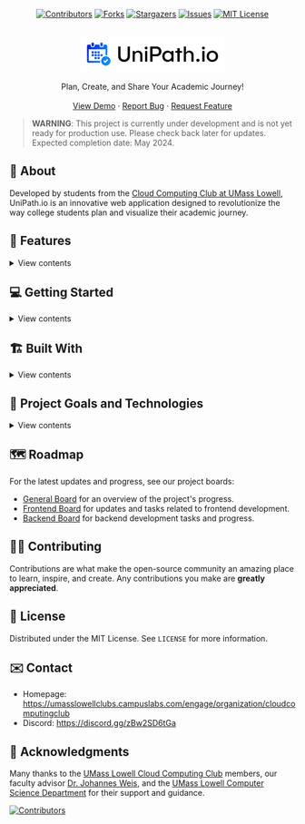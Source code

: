 
<div align="center">

[![Contributors](https://img.shields.io/github/contributors/UMLCloudComputing/UniPath.io.svg?style=for-the-badge)](https://github.com/UMLCloudComputing/UniPath.io/graphs/contributors)
[![Forks](https://img.shields.io/github/forks/UMLCloudComputing/UniPath.io.svg?style=for-the-badge)](https://github.com/UMLCloudComputing/UniPath.io/network/members)
[![Stargazers](https://img.shields.io/github/stars/UMLCloudComputing/UniPath.io.svg?style=for-the-badge)](https://github.com/UMLCloudComputing/UniPath.io/stargazers)
[![Issues](https://img.shields.io/github/issues/UMLCloudComputing/UniPath.io.svg?style=for-the-badge)](https://github.com/UMLCloudComputing/UniPath.io/issues)
[![MIT License](https://img.shields.io/github/license/UMLCloudComputing/UniPath.io.svg?style=for-the-badge)](https://github.com/UMLCloudComputing/UniPath.io/blob/master/LICENSE)

</div>

<br />
<div align="center">
    <a href="https://github.com/UMLCloudComputing/UniPath.io">
        <img src="./docs/Images/logo_background_white.png" alt="Logo" width="50%" height="50%">
    </a>
    <p align="center">
        Plan, Create, and Share Your Academic Journey!
        <br />
        <br />
        <a href="https://www.unipath.io">View Demo</a>
        ·
        <a href="https://github.com/UMLCloudComputing/UniPath.io/issues">Report Bug</a>
        ·
        <a href="https://github.com/UMLCloudComputing/UniPath.io/issues">Request Feature</a>
    </p>
</div>

> **WARNING**: This project is currently under development and is not yet ready for production use. Please check back later for updates. Expected completion date: May 2024.


## 📘 About

Developed by students from the [Cloud Computing Club at UMass Lowell](https://umasslowellclubs.campuslabs.com/engage/organization/cloudcomputingclub), UniPath.io is an innovative web application designed to revolutionize the way college students plan and visualize their academic journey.

## 🚀 Features

<details>
<summary>View contents</summary>

- 💎 **Degree Path Planning**
    - Craft a detailed degree plan by entering courses and their prerequisites.
    - Define your academic goals and structure your semesters ahead.
    - Input and manage degree requirements to ensure all academic goals are met.

- 📊 **Visual Progress Tracking & Analysis**
    - Get a clear visual representation of your academic journey with color-coded progress indicators.
    - Define and visualize prerequisites and co-requisites to understand course sequences.
    - Our system analyzes your plan to confirm the validity of your course sequence.

- 👥 **Collaborative Planning & Community Engagement**
    - Share your degree pathway with peers and advisors for collaborative planning and feedback.
    - Compare your academic plan with others to explore different pathways and find the best fit for your educational aspirations.
    - Engage with a community of students navigating their own academic paths, share insights, and gain inspiration.

</details>

## 💻 Getting Started

<details>
<summary>View contents</summary>

### ⚠️ Prerequisites

- Node.js and NPM or Docker for running the application.
- AWS account for AWS Amplify.

### 🔽 Installation

1. Clone the repository:

    ```sh
    git clone https://github.com/UMLCloudComputing/UniPath.io.git
    ```

2. Navigate to the project directory:

    ```sh
    cd UniPath.io
    ```

3. Install NPM packages:

    ```sh
    npm install
    ```

### 🛠️ Setup AWS Amplify CLI

First, install the AWS Amplify CLI globally:

```sh
npm install -g @aws-amplify/cli
```

#### Configure Amplify Profile

- Make a new profile: 

    ```sh
    npx amplify configure profile
    ```

    Hit Enter.

    Note: If there's already a profile, then use:

    ```sh
    npx amplify configure profile --name [insert name of profile you want here]
    ```

    It should automatically switch.

#### Add Secrets

1. **Navigate to Amplify Console for Secrets**: For Cloud Computing Club members, go to the [Amplify console (All apps > UniPath.io > Secret management)](https://us-east-1.console.aws.amazon.com/amplify/apps/d3c5lsis3camij/variables) and copy the values for below. For others, you will need to generate your own client ID and secret with your google account.

2. **Configure Google Client ID**:

    ```sh
    amplify configure secret set GOOGLE_CLIENT_ID [your_client_id_here]
    ```

    Replace `[your_client_id_here]` from the client ID above, then paste in the value. Hit enter.

3. **Configure Google Client Secret**:

    ```sh
    amplify configure secret set GOOGLE_CLIENT_SECRET [your_client_secret_here]
    ```

    Replace `[your_client_secret_here]` from the client secret secret, then paste in the value. Hit enter.

### ▶️ Running the Application

To run the application locally, you need to run the Amplify sandbox command to create the backend cloud resources and the npm run dev command for the frontend. You will need to keep both commands running in two separate terminals.

Start the Amplify sandbox command. This will provision the AWS backend resources. Keep this command running in the background.

```sh
npx amplify sandbox
```

Open a new terminal and start the frontend application:

```sh
npm run dev
```

Visit <http://localhost:3000> to view UniPath.io in your browser.


</details>


## 🏗 Built With

<details>
<summary>View contents</summary>

- Front End
    - ![React JS](https://img.shields.io/badge/React_JS-20232A?style=for-the-badge&logo=react&logoColor=61DAFB)
    - ![Next JS](https://img.shields.io/badge/Next_JS-000000?style=for-the-badge&logo=next.js&logoColor=white)
    - ![MUI](https://img.shields.io/badge/MUI-007FFF?style=for-the-badge&logo=mui&logoColor=white)

- Back End
    - ![AWS Amplify](https://img.shields.io/badge/AWS_Amplify-FF9900?style=for-the-badge&logo=awsamplify&logoColor=white)
    - ![AWS DynamoDB](https://img.shields.io/badge/AWS_DynamoDB-4053D6?style=for-the-badge&logo=amazon-dynamodb&logoColor=white)
    - ![AWS Lambda](https://img.shields.io/badge/AWS_Lambda-FF9900?style=for-the-badge&logo=awslambda&logoColor=white)

- Other Tools/Technologies:
    - ![git](https://img.shields.io/badge/Git-F05032?style=for-the-badge&logo=git&logoColor=white)
    - ![Docker](https://img.shields.io/badge/Docker-2496ED?style=for-the-badge&logo=docker&logoColor=white)
    - ![Infastructure as Code](https://img.shields.io/badge/Infastructure_as_Code-FFA500?style=for-the-badge&logo=terraform&logoColor=white)

</details>

## 📝 Project Goals and Technologies

<details>
<summary>View contents</summary>

- **Project Management**: Apply agile methodologies such as Scrum and Kanban to enhance collaboration and efficiency.

    ![Scrum](https://img.shields.io/badge/-Scrum-blue?style=for-the-badge&logo=scrumalliance)
    ![Kanban](https://img.shields.io/badge/-Kanban-green?style=for-the-badge&logo=kanban)

- **Cloud Computing**: Gain in-depth knowledge of AWS services and cloud-native solutions.

    ![AWS](https://img.shields.io/badge/-AWS-orange?style=for-the-badge&logo=Amazon-AWS)
    ![Cloud Native](https://img.shields.io/badge/-Cloud%20Native-blue?style=for-the-badge&logo=Cloud-Native-Computing-Foundation)

- **DevOps**: Master continuous integration, continuous deployment, and infrastructure as code.

    ![CI/CD](https://img.shields.io/badge/-CI%2FCD-brightgreen?style=for-the-badge&logo=Jenkins)
    ![Infrastructure as Code](https://img.shields.io/badge/-Infrastructure%20as%20Code-lightgrey?style=for-the-badge&logo=terraform)

- **Software Engineering (SWE)**: Embrace best practices, design patterns, and modern development techniques, including version control with Git.

    ![Best Practices](https://img.shields.io/badge/-Best%20Practices-ff69b4?style=for-the-badge)
    ![Design Patterns](https://img.shields.io/badge/-Design%20Patterns-9cf?style=for-the-badge)
    ![Git](https://img.shields.io/badge/-Git-F05032?style=for-the-badge&logo=git)

- **Frontend Web Development**: Develop dynamic and responsive web applications using JavaScript and modern frameworks.

    ![JavaScript](https://img.shields.io/badge/-JavaScript-F7DF1E?style=for-the-badge&logo=javascript)
    ![React](https://img.shields.io/badge/-React-20232A?style=for-the-badge&logo=react)

</details>


## 🗺️ Roadmap

For the latest updates and progress, see our project boards:

- [General Board](https://github.com/orgs/UMLCloudComputing/projects/1/views/1) for an overview of the project's progress.
- [Frontend Board](https://github.com/orgs/UMLCloudComputing/projects/3/views/1) for updates and tasks related to frontend development.
- [Backend Board](https://github.com/orgs/UMLCloudComputing/projects/6/views/1) for backend development tasks and progress.


## 👨‍💻 Contributing

Contributions are what make the open-source community an amazing place to learn, inspire, and create. Any contributions you make are **greatly appreciated**.

## 📄 License

Distributed under the MIT License. See `LICENSE` for more information.

## ✉️ Contact

- Homepage: <https://umasslowellclubs.campuslabs.com/engage/organization/cloudcomputingclub>
- Discord: <https://discord.gg/zBw2SD6tGa>

## 🎉 Acknowledgments

Many thanks to the [UMass Lowell Cloud Computing Club](https://umasslowellclubs.campuslabs.com/engage/organization/cloudcomputingclub) members, our faculty advisor [Dr. Johannes Weis](https://www.uml.edu/sciences/computer-science/people/weis-johannes.aspx), and the [UMass Lowell Computer Science Department](https://www.uml.edu/Sciences/computer-science/) for their support and guidance.


[![Contributors](https://contributors-img.web.app/image?repo=UMLCloudComputing/UniPath.io)](https://github.com/UMLCloudComputing/UniPath.io/graphs/contributors)

